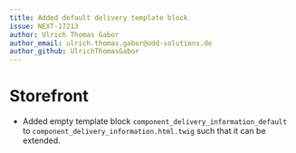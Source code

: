 ```yaml
---
title: Added default delivery template block
issue: NEXT-17213
author: Ulrich Thomas Gabor
author_email: ulrich.thomas.gabor@odd-solutions.de
author_github: UlrichThomasGabor
---
```

# Storefront
* Added empty template block `component_delivery_information_default` to `component_delivery_information.html.twig` such that it can be extended.
